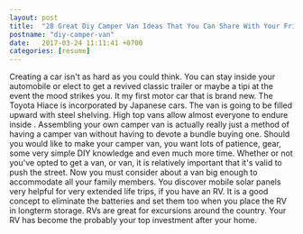 ```yaml
---
layout: post
title:  "28 Great Diy Camper Van Ideas That You Can Share With Your Friends"
postname: "diy-camper-van"
date:   2017-03-24 11:11:41 +0700
categories: [resume]
---
```

Creating a car isn't as hard as you could think. You can stay inside your automobile or elect to get a revived classic trailer or maybe a tipi at the event the mood strikes you. It my first motor car that is brand new. The Toyota Hiace is incorporated by Japanese cars. The van is going to be filled upward with steel shelving. High top vans allow almost everyone to endure inside . Assembling your own camper van is actually really just a method of having a camper van without having to devote a bundle buying one. Should you would like to make your camper van, you want lots of patience, gear, some very simple DIY knowledge and even much more time. Whether or not you've opted to get a van, or van, it is relatively important that it's valid to push the street. Now you must consider about a van big enough to accommodate all your family members. You discover mobile solar panels very helpful for very extended life trips, if you have an RV. It is a good concept to eliminate the batteries and set them too when you place the RV in longterm storage. RVs are great for excursions around the country. Your RV has become the probably your top investment after your home.
